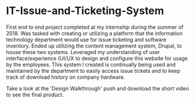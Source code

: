 # IT-Issue-and-Ticketing-System

First end to end project completed at my internship during the summer of 2018.  Was tasked with creating or utilizing a platform that the information technology department would use for issue ticketing and software inventory.  Ended up utilizing the content management system, Drupal, to house these two systems.  Leveraged my understanding of user interface/experience (UI/UX to design and configure this website for usage by the employees.  This system I created is continually being used and maintained by the department to easily access issue tickets and to keep track of download history on company hardware.

Take a look at the 'Design Walkthrough' push and download the short video to see the final product.
